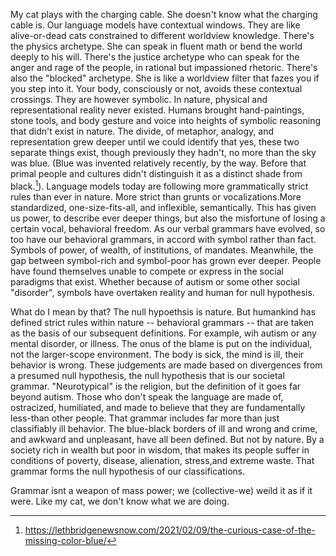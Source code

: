 My cat plays with the charging cable. She doesn't know what the charging cable is. Our language models have contextual windows. They are like alive-or-dead cats constrained to different worldview knowledge. There's the physics archetype. She can speak in fluent math or bend the world deeply to his will. There's the justice archetype who can speak for the anger and rage of the people, in rational but impassioned rhetoric. There's also the "blocked" archetype. She is like a worldview filter that fazes you if you step into it. Your body, consciously or not, avoids these contextual crossings. They are however symbolic. In nature, physical and representational reality never existed. Humans brought hand-paintings, stone tools, and body gesture and voice into heights of symbolic reasoning that didn't exist in nature. The divide, of metaphor, analogy, and representation grew deeper until we could identify that yes, these two separate things exist, though previously they hadn't, no more than the sky was blue. (Blue was invented relatively recently, by the way. Before that primal people and cultures didn't distinguish it as a distinct shade from black.[^1]). Language models today are following more grammatically strict rules than ever in nature. More strict than grunts or vocalizations.More standardized, one-size-fits-all, and inflexible, semantically. This has given us power, to describe ever deeper things, but also the misfortune of losing a certain vocal, behavioral freedom. As our verbal grammars have evolved, so too have our behavioral grammars, in accord with symbol rather than fact. Symbols of power, of wealth, of institutions, of mandates. Meanwhile, the gap between symbol-rich and symbol-poor has grown ever deeper. People have found themselves unable to compete or express in the social paradigms that exist. Whether because of autism or some other social "disorder", symbols have overtaken reality and human for null hypothesis. 

What do I mean by that? The null hypoethsis is nature. But humankind has defined strict rules within nature -- behavioral grammars -- that are taken as the basis of our subsequent definitions. For example, wih autism or any mental disorder, or illness. The onus of the blame is put on the individual, not the larger-scope environment. The body is sick, the mind is ill, their behavior is wrong. These judgements are made based on divergences from a presumed null hypothesis, the null hypothesis that is our societal grammar. "Neurotypical" is the religion, but the definition of it goes far beyond autism. Those who don't speak the language are made of, ostracized, humiliated, and made to believe that they are fundamentally less-than other people. That grammar includes far more than just classifiably ill behavior. The blue-black borders of ill and wrong and crime, and awkward and unpleasant, have all been defined. But not by nature. By a society rich in wealth but poor in wisdom, that makes its people suffer in conditions of poverty, disease, alienation, stress,and extreme waste. That grammar forms the null hypothesis of our classifications.

Grammar isnt a weapon of mass power; we (collective-we) weild it as if it were. Like my cat, we don't know what we are doing.

[^1]: https://lethbridgenewsnow.com/2021/02/09/the-curious-case-of-the-missing-color-blue/
